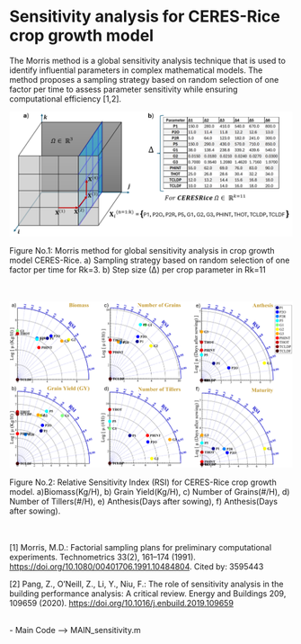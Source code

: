# **Sensitivity analysis for CERES-Rice crop growth model**

The Morris method is a global sensitivity analysis technique that is used to identify influential parameters in complex mathematical models. 
The method proposes a sampling strategy based on random selection of one factor per time to assess parameter sensitivity while ensuring computational efficiency [1,2].

<p align="center">
<img src="./media/CERESRiceD.png" alt="drawing" width="1000"/>  
</p>
Figure No.1: Morris method for global sensitivity analysis in crop growth model CERES-Rice. a) Sampling strategy based on random selection of one factor per time for Rk=3. b) Step size (∆) per crop parameter in Rk=11
<br><br><br>  

<p align="center">
<img src="./media/SENS.png" alt="drawing" width="1000"/>  
</p>
Figure No.2: Relative Sensitivity Index (RSI) for CERES-Rice crop growth model. a)Biomass(Kg/H), b) Grain Yield(Kg/H), c) Number of Grains(#/H), d) Number of Tillers(#/H), e) Anthesis(Days after sowing), f) Anthesis(Days after sowing).
<br><br><br>

[1] Morris, M.D.: Factorial sampling plans for preliminary computational experiments. Technometrics 33(2), 161–174 (1991). https://doi.org/10.1080/00401706.1991.10484804. Cited by: 3595443

[2] Pang, Z., O’Neill, Z., Li, Y., Niu, F.: The role of sensitivity analysis in the building performance analysis: A critical review. Energy and Buildings 209, 109659 (2020). https://doi.org/10.1016/j.enbuild.2019.109659

<br>
- Main Code --> MAIN_sensitivity.m

